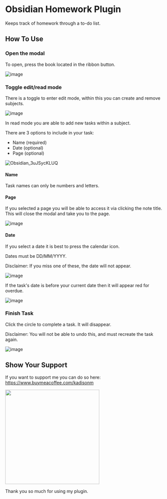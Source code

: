 # Obsidian Homework Plugin

Keeps track of homework through a to-do list.

## How To Use

### Open the modal

To open, press the book located in the ribbon button.

![image](https://github.com/KadisonM/Obsidian-Homework-Plugin/assets/134670047/9e095480-b152-4188-a994-eec86d9d95bc)

### Toggle edit/read mode

There is a toggle to enter edit mode, within this you can create and remove subjects.

![image](https://github.com/KadisonM/Obsidian-Homework-Plugin/assets/134670047/a2bba736-f926-4188-84f2-79a0e0c60c94)

In read mode you are able to add new tasks within a subject.

There are 3 options to include in your task:
- Name (required)
- Date (optional)
- Page (optional)

![Obsidian_3uJSycKLUQ](https://github.com/KadisonM/Obsidian-Homework-Plugin/assets/134670047/9964ea59-f1ab-4e60-aa52-7f0636abb731)

#### Name

Task names can only be numbers and letters.

#### Page

If you selected a page you will be able to access it via clicking the note title. This will close the modal and take you to the page.

![image](https://github.com/KadisonM/Obsidian-Homework-Plugin/assets/134670047/f6083ec7-1b02-4590-949f-d0fb9643df58)

#### Date

If you select a date it is best to press the calendar icon.

Dates must be DD/MM/YYYY.

Disclaimer: If you miss one of these, the date will not appear.

![image](https://github.com/KadisonM/Obsidian-Homework-Plugin/assets/134670047/abea2536-7317-412d-98b4-17f5ca08db0d)

If the task's date is before your current date then it will appear red for overdue.

![image](https://github.com/KadisonM/Obsidian-Homework-Plugin/assets/134670047/9211c7a2-5e82-48a9-b812-be38c49226de)

### Finish Task

Click the circle to complete a task. It will disappear.

Disclaimer: You will not be able to undo this, and must recreate the task again.

![image](https://github.com/KadisonM/Obsidian-Homework-Plugin/assets/134670047/c006e710-d3c4-448c-b3a0-6f89e566bfcf)


## Show Your Support

If you want to support me you can do so here:
https://www.buymeacoffee.com/kadisonm

[<img src="https://i.ibb.co/P57yQkT/pizzabutton.png" width="300"/>](https://www.buymeacoffee.com/kadisonm)

Thank you so much for using my plugin.
